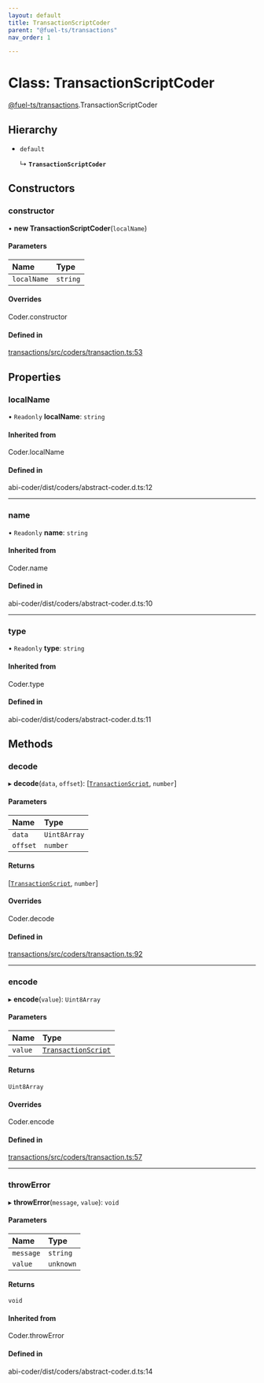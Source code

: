 ```yaml
---
layout: default
title: TransactionScriptCoder
parent: "@fuel-ts/transactions"
nav_order: 1

---
```


# Class: TransactionScriptCoder

[@fuel-ts/transactions](../index.md).TransactionScriptCoder

## Hierarchy

- `default`

  ↳ **`TransactionScriptCoder`**

## Constructors

### constructor

• **new TransactionScriptCoder**(`localName`)

#### Parameters

| Name | Type |
| :------ | :------ |
| `localName` | `string` |

#### Overrides

Coder.constructor

#### Defined in

[transactions/src/coders/transaction.ts:53](https://github.com/luizstacio/fuels-ts/blob/0092f5b/packages/transactions/src/coders/transaction.ts#L53)

## Properties

### localName

• `Readonly` **localName**: `string`

#### Inherited from

Coder.localName

#### Defined in

abi-coder/dist/coders/abstract-coder.d.ts:12

___

### name

• `Readonly` **name**: `string`

#### Inherited from

Coder.name

#### Defined in

abi-coder/dist/coders/abstract-coder.d.ts:10

___

### type

• `Readonly` **type**: `string`

#### Inherited from

Coder.type

#### Defined in

abi-coder/dist/coders/abstract-coder.d.ts:11

## Methods

### decode

▸ **decode**(`data`, `offset`): [[`TransactionScript`](../index.md#transactionscript), `number`]

#### Parameters

| Name | Type |
| :------ | :------ |
| `data` | `Uint8Array` |
| `offset` | `number` |

#### Returns

[[`TransactionScript`](../index.md#transactionscript), `number`]

#### Overrides

Coder.decode

#### Defined in

[transactions/src/coders/transaction.ts:92](https://github.com/luizstacio/fuels-ts/blob/0092f5b/packages/transactions/src/coders/transaction.ts#L92)

___

### encode

▸ **encode**(`value`): `Uint8Array`

#### Parameters

| Name | Type |
| :------ | :------ |
| `value` | [`TransactionScript`](../index.md#transactionscript) |

#### Returns

`Uint8Array`

#### Overrides

Coder.encode

#### Defined in

[transactions/src/coders/transaction.ts:57](https://github.com/luizstacio/fuels-ts/blob/0092f5b/packages/transactions/src/coders/transaction.ts#L57)

___

### throwError

▸ **throwError**(`message`, `value`): `void`

#### Parameters

| Name | Type |
| :------ | :------ |
| `message` | `string` |
| `value` | `unknown` |

#### Returns

`void`

#### Inherited from

Coder.throwError

#### Defined in

abi-coder/dist/coders/abstract-coder.d.ts:14

